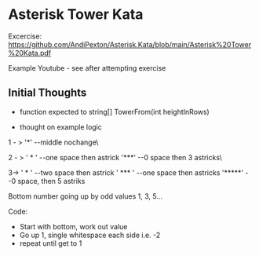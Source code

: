 ﻿# Asterisk Tower Kata

Excercise: https://github.com/AndiPexton/Asterisk.Kata/blob/main/Asterisk%20Tower%20Kata.pdf

Example Youtube - see after attempting exercise

## Initial Thoughts

- function expected to string[] TowerFrom(int heightInRows)

- thought on example logic

1 - >   '*'             --middle nochange\

2 - >   ' * '           --one space then astrick
        '***'           --0 space then 3 astricks\

3->     '  *  '         --two space then astrick
        ' *** '         --one space then astricks
        '*****'         --0 space, then 5 astriks

Bottom number going up by odd values 1, 3, 5...

Code:
- Start with bottom, work out value
- Go up 1, single whitespace each side i.e. -2
- repeat until get to 1



